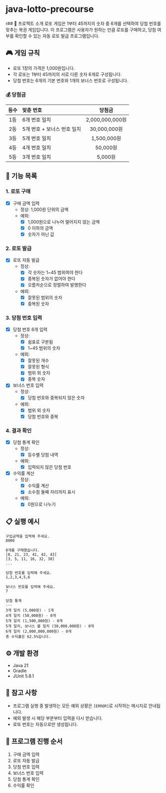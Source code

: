 # java-lotto-precourse

r## 📝 프로젝트 소개
로또 게임은 1부터 45까지의 숫자 중 6개를 선택하여 당첨 번호를 맞추는 복권 게임입니다.
이 프로그램은 사용자가 원하는 만큼 로또를 구매하고, 당첨 여부를 확인할 수 있는 자동 로또 발급 프로그램입니다.

## 🎮 게임 규칙
- 로또 1장의 가격은 1,000원입니다.
- 각 로또는 1부터 45까지의 서로 다른 숫자 6개로 구성됩니다.
- 당첨 번호는 6개의 기본 번호와 1개의 보너스 번호로 구성됩니다.

### 💰 당첨금
|등수|맞춘 번호|당첨금|
|:---:|:---|:---:|
|1등|6개 번호 일치|2,000,000,000원|
|2등|5개 번호 + 보너스 번호 일치|30,000,000원|
|3등|5개 번호 일치|1,500,000원|
|4등|4개 번호 일치|50,000원|
|5등|3개 번호 일치|5,000원|

## 🎯 기능 목록

### 1. 로또 구매
- [x] 구매 금액 입력
    - 정상: 1,000원 단위의 금액
    - 예외:
        - [x] 1,000원으로 나누어 떨어지지 않는 금액
        - [x] 0 이하의 금액
        - [x] 숫자가 아닌 값

### 2. 로또 발급
- [x] 로또 자동 발급
    - 정상: 
        - [x] 각 숫자는 1~45 범위여야 한다
        - [x] 중복된 숫자가 없어야 한다
        - [x] 오름차순으로 정렬하여 발행한다
    - 예외:
        - [x] 잘못된 범위의 숫자
        - [x] 중복된 숫자

### 3. 당첨 번호 입력
- [x] 당첨 번호 6개 입력
    - 정상: 
        - [x] 쉼표로 구분됨
        - [x] 1~45 범위의 숫자
    - 예외:
        - [x] 잘못된 개수
        - [x] 잘못된 형식
        - [x] 범위 외 숫자
        - [x] 중복 숫자
- [x] 보너스 번호 입력
    - 정상: 
        - [x] 당첨 번호와 중복되지 않은 숫자
    - 예외:
        - [x] 범위 외 숫자
        - [x] 당첨 번호와 중복

### 4. 결과 확인
- [x] 당첨 통계 확인
    - 정상:
        - [x] 등수별 당첨 내역
    - 예외:
        - [x] 입력되지 않은 당첨 번호
- [x] 수익률 계산
    - 정상: 
      - [x] 수익률 계산
      - [x] 소수점 둘째 자리까지 표시
    - 예외:
        - [x] 0원으로 나누기

## 📋 실행 예시
```
구입금액을 입력해 주세요.
8000

8개를 구매했습니다.
[8, 21, 23, 41, 42, 43]
[3, 5, 11, 16, 32, 38]
...

당첨 번호를 입력해 주세요.
1,2,3,4,5,6

보너스 번호를 입력해 주세요.
7

당첨 통계
---
3개 일치 (5,000원) - 1개
4개 일치 (50,000원) - 0개
5개 일치 (1,500,000원) - 0개
5개 일치, 보너스 볼 일치 (30,000,000원) - 0개
6개 일치 (2,000,000,000원) - 0개
총 수익률은 62.5%입니다.
```

## ⚙️ 개발 환경
- Java 21
- Gradle
- JUnit 5.8.1

## 📌 참고 사항
- 프로그램 실행 중 발생하는 모든 예외 상황은 `[ERROR]`로 시작하는 메시지로 안내됩니다.
- 예외 발생 시 해당 부분부터 입력을 다시 받습니다.
- 로또 번호는 자동으로만 생성됩니다.

## 🔄 프로그램 진행 순서
1. 구매 금액 입력
2. 로또 자동 발급
3. 당첨 번호 입력
4. 보너스 번호 입력
5. 당첨 통계 확인
6. 수익률 확인